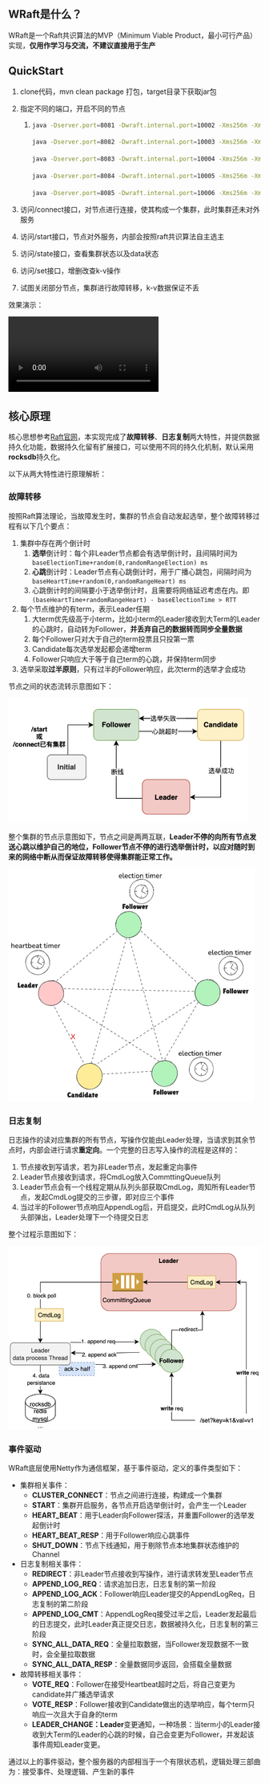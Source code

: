## WRaft是什么？

WRaft是一个Raft共识算法的MVP（Minimum Viable Product，最小可行产品）实现，**仅用作学习与交流，不建议直接用于生产**



## QuickStart

1. clone代码，mvn clean package 打包，target目录下获取jar包

2. 指定不同的端口，开启不同的节点

   1. ```bash
      java -Dserver.port=8081 -Dwraft.internal.port=10002 -Xms256m -Xmx256m  -jar /Users/admin/IdeaProjects/WRaft/target/WRaft-1.0-SNAPSHOT-exec.jar
      
      java -Dserver.port=8082 -Dwraft.internal.port=10003 -Xms256m -Xmx256m  -jar /Users/admin/IdeaProjects/WRaft/target/WRaft-1.0-SNAPSHOT-exec.jar
      
      java -Dserver.port=8083 -Dwraft.internal.port=10004 -Xms256m -Xmx256m  -jar /Users/admin/IdeaProjects/WRaft/target/WRaft-1.0-SNAPSHOT-exec.jar
      
      java -Dserver.port=8084 -Dwraft.internal.port=10005 -Xms256m -Xmx256m  -jar /Users/admin/IdeaProjects/WRaft/target/WRaft-1.0-SNAPSHOT-exec.jar
      
      java -Dserver.port=8085 -Dwraft.internal.port=10006 -Xms256m -Xmx256m  -jar /Users/admin/IdeaProjects/WRaft/target/WRaft-1.0-SNAPSHOT-exec.jar
      ```

3. 访问/connect接口，对节点进行连接，使其构成一个集群，此时集群还未对外服务

4. 访问/start接口，节点对外服务，内部会按照raft共识算法自主选主

5. 访问/state接口，查看集群状态以及data状态

6. 访问/set接口，增删改查k-v操作

7. 试图关闭部分节点，集群进行故障转移，k-v数据保证不丢



效果演示：

<video src="../../Downloads/演示.mov"></video>



## 核心原理

核心思想参考[Raft官网](https://raft.github.io/)，本实现完成了**故障转移**、**日志复制**两大特性，并提供数据持久化功能，数据持久化留有扩展接口，可以使用不同的持久化机制，默认采用**rocksdb**持久化。

以下从两大特性进行原理解析：

### 故障转移

按照Raft算法理论，当故障发生时，集群的节点会自动发起选举，整个故障转移过程有以下几个要点：

1. 集群中存在两个倒计时
   1. **选举**倒计时：每个非Leader节点都会有选举倒计时，且间隔时间为`baseElectionTime+random(0,randomRangeElection) ms`
   2. **心跳**倒计时：Leader节点有心跳倒计时，用于广播心跳包，间隔时间为`baseHeartTime+random(0,randomRangeHeart) ms`
   3. 心跳倒计时的间隔要小于选举倒计时，且需要将网络延迟考虑在内。即`(baseHeartTime+randomRangeHeart) - baseElectionTime > RTT`
2. 每个节点维护的有term，表示Leader任期
   1. 大term优先级高于小term，比如小term的Leader接收到大Term的Leader的心跳时，自动转为Follower，**并丢弃自己的数据转而同步全量数据**
   2. 每个Follower只对大于自己的term投票且只投第一票
   3. Candidate每次选举发起都会递增term
   4. Follower只响应大于等于自己term的心跳，并保持term同步
3. 选举采取**过半原则**，只有过半的Follower响应，此次term的选举才会成功

节点之间的状态流转示意图如下：

<img src="imgs/image-20240814120143884.png" alt="image-20240814120143884" style="zoom:67%;" />



整个集群的节点示意图如下，节点之间是两两互联，**Leader不停的向所有节点发送心跳以维护自己的地位，Follower节点不停的进行选举倒计时，以应对随时到来的网络中断从而保证故障转移使得集群能正常工作。**

<img src="imgs/image-20240814110227406.png" alt="image-20240814110227406" style="zoom:50%;" />



### 日志复制

日志操作的读对应集群的所有节点，写操作仅能由Leader处理，当请求到其余节点时，内部会进行请求**重定向**。一个完整的日志写入操作的流程是这样的：

1. 节点接收到写请求，若为非Leader节点，发起重定向事件
2. Leader节点接收到请求，将CmdLog放入CommttingQueue队列
3. Leader节点会有一个线程定期从队列头部获取CmdLog，周知所有Leader节点，发起CmdLog提交的三步骤，即对应三个事件
4. 当过半的Follower节点响应AppendLog后，开启提交，此时CmdLog从队列头部弹出，Leader处理下一个待提交日志

整个过程示意图如下：

<img src="imgs/image-20240814120301079.png" alt="image-20240814120301079" style="zoom:67%;" />



### 事件驱动

WRaft底层使用Netty作为通信框架，基于事件驱动，定义的事件类型如下：

- 集群相关事件：
  - **CLUSTER_CONNECT**：节点之间进行连接，构建成一个集群
  - **START**：集群开启服务，各节点开启选举倒计时，会产生一个Leader
  - **HEART_BEAT**：用于Leader向Follower探活，并重置Follower的选举发起倒计时
  - **HEART_BEAT_RESP**：用于Follower响应心跳事件
  - **SHUT_DOWN**：节点下线通知，用于剔除节点本地集群状态维护的Channel
- 日志复制相关事件：
  - **REDIRECT**：非Leader节点接收到写操作，进行请求转发至Leader节点
  - **APPEND_LOG_REQ**：请求追加日志，日志复制的第一阶段
  - **APPEND_LOG_ACK**：Follower响应Leader提交的AppendLogReq，日志复制的第二阶段
  - **APPEND_LOG_CMT**：AppendLogReq接受过半之后，Leader发起最后的日志提交，此时Leader真正提交日志，数据被持久化，日志复制的第三阶段
  - **SYNC_ALL_DATA_REQ**：全量拉取数据，当Follower发现数据不一致时，会全量拉取数据
  - **SYNC_ALL_DATA_RESP**：全量数据同步返回，会搭载全量数据
- 故障转移相关事件：
  - **VOTE_REQ**：Follower在接受Heartbeat超时之后，将自己变更为candidate并广播选举请求
  - **VOTE_RESP**：Follower接收到Candidate做出的选举响应，每个term只响应一次且大于自身的term
  - **LEADER_CHANGE：Leader**变更通知，一种场景：当term小的Leader接收到大Term的Leader的心跳的时候，自己会变更为Follower，并发起该事件周知Leader变更。



通过以上的事件驱动，整个服务器的内部相当于一个有限状态机，逻辑处理三部曲为：接受事件、处理逻辑、产生新的事件

